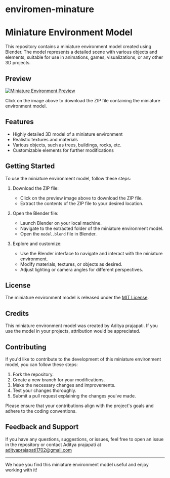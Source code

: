 # enviromen-minature

# Miniature Environment Model

This repository contains a miniature environment model created using Blender. The model represents a detailed scene with various objects and elements, suitable for use in animations, games, visualizations, or any other 3D projects.

## Preview

[![Miniature Environment Preview](preview.png)](enviroment.zip)

Click on the image above to download the ZIP file containing the miniature environment model.

## Features

- Highly detailed 3D model of a miniature environment
- Realistic textures and materials
- Various objects, such as trees, buildings, rocks, etc.
- Customizable elements for further modifications

## Getting Started

To use the miniature environment model, follow these steps:

1. Download the ZIP file:
   - Click on the preview image above to download the ZIP file.
   - Extract the contents of the ZIP file to your desired location.

2. Open the Blender file:
   - Launch Blender on your local machine.
   - Navigate to the extracted folder of the miniature environment model.
   - Open the `model.blend` file in Blender.

3. Explore and customize:
   - Use the Blender interface to navigate and interact with the miniature environment.
   - Modify materials, textures, or objects as desired.
   - Adjust lighting or camera angles for different perspectives.

## License

The miniature environment model is released under the [MIT License](LICENSE).

## Credits

This miniature environment model was created by Aditya prajapati. If you use the model in your projects, attribution would be appreciated.

## Contributing

If you'd like to contribute to the development of this miniature environment model, you can follow these steps:

1. Fork the repository.
2. Create a new branch for your modifications.
3. Make the necessary changes and improvements.
4. Test your changes thoroughly.
5. Submit a pull request explaining the changes you've made.

Please ensure that your contributions align with the project's goals and adhere to the coding conventions.

## Feedback and Support

If you have any questions, suggestions, or issues, feel free to open an issue in the repository or contact Aditya prajapati at adityaprajapati1702@gmail.com

---

We hope you find this miniature environment model useful and enjoy working with it!

